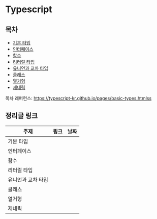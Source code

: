 # Typescript

## **목차**

- [기본 타입](https://typescript-kr.github.io/pages/basic-types.html)
- [인터페이스](https://typescript-kr.github.io/pages/interfaces.html)
- [함수](https://typescript-kr.github.io/pages/functions.html)
- [리터럴 타입](https://typescript-kr.github.io/pages/literal-types.html)
- [유니언과 교차 타입](https://typescript-kr.github.io/pages/unions-and-intersections.html)
- [클래스](https://typescript-kr.github.io/pages/classes.html)
- [열거형](https://typescript-kr.github.io/pages/enums.html)
- [제네릭](https://typescript-kr.github.io/pages/generics.html)

목차 레퍼런스: https://typescript-kr.github.io/pages/basic-types.htmlss

## 정리글 링크

| 주제               | 링크 | 날짜 |
| ------------------ | ---- | ---- |
| 기본 타입          |      |      |
| 인터페이스         |      |      |
| 함수               |      |      |
| 리터럴 타입        |      |      |
| 유니언과 교차 타입 |      |      |
| 클래스             |      |      |
| 열거형             |      |      |
| 제네릭             |      |      |

